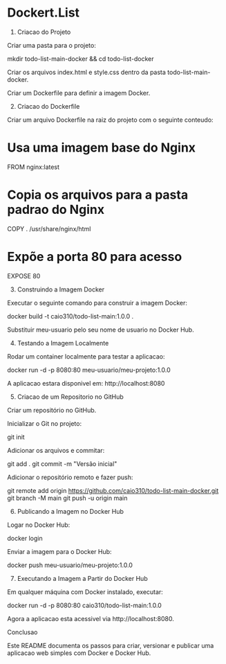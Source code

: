 # Dockert.List
1. Criacao do Projeto

Criar uma pasta para o projeto:

mkdir todo-list-main-docker && cd todo-list-docker

Criar os arquivos index.html e style.css dentro da pasta todo-list-main-docker.

Criar um Dockerfile para definir a imagem Docker.

2. Criacao do Dockerfile

Criar um arquivo Dockerfile na raiz do projeto com o seguinte conteudo:

# Usa uma imagem base do Nginx
FROM nginx:latest

# Copia os arquivos para a pasta padrao do Nginx
COPY . /usr/share/nginx/html

# Expõe a porta 80 para acesso
EXPOSE 80

3. Construindo a Imagem Docker

Executar o seguinte comando para construir a imagem Docker:

 docker build -t caio310/todo-list-main:1.0.0 .

Substituir meu-usuario pelo seu nome de usuario no Docker Hub.

4. Testando a Imagem Localmente

Rodar um container localmente para testar a aplicacao:

 docker run -d -p 8080:80 meu-usuario/meu-projeto:1.0.0

A aplicacao estara disponivel em: http://localhost:8080

5. Criacao de um Repositorio no GitHub

Criar um repositório no GitHub.

Inicializar o Git no projeto:

git init

Adicionar os arquivos e commitar:

git add .
git commit -m "Versão inicial"

Adicionar o repositório remoto e fazer push:

git remote add origin https://github.com/caio310/todo-list-main-docker.git
git branch -M main
git push -u origin main

6. Publicando a Imagem no Docker Hub

Logar no Docker Hub:

docker login

Enviar a imagem para o Docker Hub:

docker push meu-usuario/meu-projeto:1.0.0

7. Executando a Imagem a Partir do Docker Hub

Em qualquer máquina com Docker instalado, executar:

docker run -d -p 8080:80 caio310/todo-list-main:1.0.0

Agora a aplicacao esta acessivel via http://localhost:8080.

Conclusao

Este README documenta os passos para criar, versionar e publicar uma aplicacao web simples com Docker e Docker Hub.
